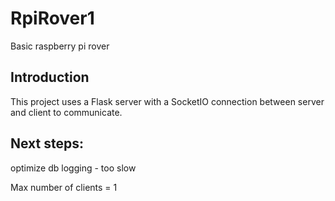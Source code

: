 # RpiRover1
Basic raspberry pi rover

## Introduction
This project uses a Flask server with a SocketIO connection between server and client to communicate.

## Next steps:
optimize db logging - too slow

Max number of clients = 1
